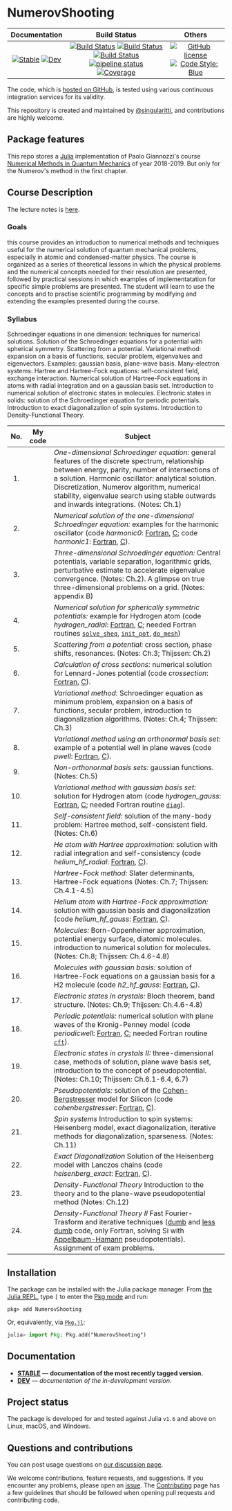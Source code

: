 # NumerovShooting

|                                 **Documentation**                                  |                                                                                                 **Build Status**                                                                                                 |                                        **Others**                                         |
| :--------------------------------------------------------------------------------: | :--------------------------------------------------------------------------------------------------------------------------------------------------------------------------------------------------------------: | :---------------------------------------------------------------------------------------: |
| [![Stable][docs-stable-img]][docs-stable-url] [![Dev][docs-dev-img]][docs-dev-url] | [![Build Status][gha-img]][gha-url] [![Build Status][appveyor-img]][appveyor-url] [![Build Status][cirrus-img]][cirrus-url] [![pipeline status][gitlab-img]][gitlab-url] [![Coverage][codecov-img]][codecov-url] | [![GitHub license][license-img]][license-url] [![Code Style: Blue][style-img]][style-url] |

[docs-stable-img]: https://img.shields.io/badge/docs-stable-blue.svg
[docs-stable-url]: https://singularitti.github.io/NumerovShooting.jl/stable
[docs-dev-img]: https://img.shields.io/badge/docs-dev-blue.svg
[docs-dev-url]: https://singularitti.github.io/NumerovShooting.jl/dev
[gha-img]: https://github.com/singularitti/NumerovShooting.jl/workflows/CI/badge.svg
[gha-url]: https://github.com/singularitti/NumerovShooting.jl/actions
[appveyor-img]: https://ci.appveyor.com/api/projects/status/github/singularitti/NumerovShooting.jl?svg=true
[appveyor-url]: https://ci.appveyor.com/project/singularitti/NumerovShooting-jl
[cirrus-img]: https://api.cirrus-ci.com/github/singularitti/NumerovShooting.jl.svg
[cirrus-url]: https://cirrus-ci.com/github/singularitti/NumerovShooting.jl
[gitlab-img]: https://gitlab.com/singularitti/NumerovShooting.jl/badges/main/pipeline.svg
[gitlab-url]: https://gitlab.com/singularitti/NumerovShooting.jl/-/pipelines
[codecov-img]: https://codecov.io/gh/singularitti/NumerovShooting.jl/branch/main/graph/badge.svg
[codecov-url]: https://codecov.io/gh/singularitti/NumerovShooting.jl
[license-img]: https://img.shields.io/github/license/singularitti/NumerovShooting.jl
[license-url]: https://github.com/singularitti/NumerovShooting.jl/blob/main/LICENSE
[style-img]: https://img.shields.io/badge/code%20style-blue-4495d1.svg
[style-url]: https://github.com/invenia/BlueStyle

The code, which is [hosted on GitHub](https://github.com/singularitti/NumerovShooting.jl), is tested
using various continuous integration services for its validity.

This repository is created and maintained by
[@singularitti](https://github.com/singularitti), and contributions are highly welcome.

## Package features

This repo stores a [Julia](https://julialang.org/) implementation of Paolo Giannozzi's course [Numerical Methods in Quantum Mechanics](http://www.fisica.uniud.it/~giannozz/Corsi/MQ/mq.html)
of year 2018-2019.
But only for the Numerov's method in the first chapter.

## Course Description

The lecture notes is [here](http://www.fisica.uniud.it/~giannozz/Didattica/MQ/LectureNotes/mq.pdf).

### Goals

this course provides an introduction to numerical methods and techniques useful for the numerical solution of quantum
mechanical problems, especially in atomic and condensed-matter physics. The course is organized as a series of
theoretical lessons in which the physical problems and the numerical concepts needed for their resolution are
presented, followed by practical sessions in which examples of implementatation for specific simple problems are
presented. The student will learn to use the concepts and to practise scientific programming by modifying and
extending the examples presented during the course.

### Syllabus

Schroedinger equations in one dimension: techniques for numerical solutions. Solution of the Schroedinger equations
for a potential with spherical symmetry. Scattering from a potential. Variational method: expansion on a basis of
functions, secular problem, eigenvalues and eigenvectors. Examples: gaussian basis, plane-wave basis. Many-electron
systems: Hartree and Hartree-Fock equations: self-consistent field, exchange interaction. Numerical solution of
Hartree-Fock equations in atoms with radial integration and on a gaussian basis set. Introduction to numerical
solution of electronic states in molecules. Electronic states in solids: solution of the Schroedinger equation
for periodic potentials. Introduction to exact diagonalization of spin systems. Introduction to Density-Functional
Theory.

| No.  | My code | Subject                                                      |
| :--: | :-----: | ------------------------------------------------------------ |
|  1.  |         | *One-dimensional Schroedinger equation:*  general features of the discrete spectrum, relationship between energy, parity, number of intersections of a solution. Harmonic oscillator: analytical solution. Discretization, Numerov algorithm, numerical stability, eigenvalue search using stable outwards and inwards integrations. (Notes: Ch.1) |
|  2.  |         | *Numerical solution of the one-dimensional Schroedinger equation:*  examples for the harmonic oscillator (code *harmonic0*: [Fortran](http://www.fisica.uniud.it/~giannozz/Didattica/MQ/Software/F90/harmonic0.f90), [C](http://www.fisica.uniud.it/~giannozz/Didattica/MQ/Software/C/harmonic0.c); code *harmonic1*: [Fortran](http://www.fisica.uniud.it/~giannozz/Didattica/MQ/Software/F90/harmonic1.f90), [C](http://www.fisica.uniud.it/~giannozz/Didattica/MQ/Software/C/harmonic1.c)). |
|  3.  |         | *Three-dimensional Schroedinger equation:*  Central potentials, variable separation, logarithmic grids, perturbative estimate to accelerate eigenvalue convergence. (Notes: Ch.2). A glimpse on true three-dimensional problems on a grid. (Notes: appendix B) |
|  4.  |         | *Numerical solution for spherically symmetric potentials:*  example for Hydrogen atom (code *hydrogen_radial*: [Fortran](http://www.fisica.uniud.it/~giannozz/Didattica/MQ/Software/F90/hydrogen_radial.f90), [C](http://www.fisica.uniud.it/~giannozz/Didattica/MQ/Software/C/hydrogen_radial.c); needed Fortran routines [`solve_sheq`](http://www.fisica.uniud.it/~giannozz/Didattica/MQ/Software/F90/solve_sheq.f90), [`init_pot`](http://www.fisica.uniud.it/~giannozz/Didattica/MQ/Software/F90/init_pot.f90), [`do_mesh`](http://www.fisica.uniud.it/~giannozz/Didattica/MQ/Software/F90/do_mesh.f90)) |
|  5.  |         | *Scattering from a potential:* cross section, phase shifts, resonances. (Notes: Ch.3; Thijssen: Ch.2) |
|  6.  |         | *Calculation of cross sections:* numerical solution for Lennard-Jones potential (code *crossection*: [Fortran](http://www.fisica.uniud.it/~giannozz/Didattica/MQ/Software/F90/crossection.f90), [C](http://www.fisica.uniud.it/~giannozz/Didattica/MQ/Software/C/crossection.c)). |
|  7.  |         | *Variational method:* Schroedinger equation as minimum problem, expansion on a basis of functions, secular problem, introduction to diagonalization algorithms. (Notes: Ch.4; Thijssen: Ch.3) |
|  8.  |         | *Variational method using an orthonormal basis set:* example of a potential well in plane waves (code *pwell*: [Fortran](http://www.fisica.uniud.it/~giannozz/Didattica/MQ/Software/F90/pwell.f90), [C](http://www.fisica.uniud.it/~giannozz/Didattica/MQ/Software/C/pwell.c)). |
|  9.  |         | *Non-orthonormal basis sets:* gaussian functions. (Notes: Ch.5) |
| 10.  |         | *Variational method with gaussian basis set:* solution for Hydrogen atom (code *hydrogen_gauss*: [Fortran](http://www.fisica.uniud.it/~giannozz/Didattica/MQ/Software/F90/hydrogen_gauss.f90), [C](http://www.fisica.uniud.it/~giannozz/Didattica/MQ/Software/C/hydrogen_gauss.c); needed Fortran routine [`diag`](http://www.fisica.uniud.it/~giannozz/Didattica/MQ/Software/F90/diag.f90)). |
| 11.  |         | *Self-consistent field:* solution of the many-body problem: Hartree method, self-consistent field. (Notes: Ch.6) |
| 12.  |         | *He atom with Hartree approximation:* solution with radial integration and self-consistency (code *helium_hf_radial*: [Fortran](http://www.fisica.uniud.it/~giannozz/Didattica/MQ/Software/F90/helium_hf_radial.f90), [C](http://www.fisica.uniud.it/~giannozz/Didattica/MQ/Software/C/helium_hf_radial.c)). |
| 13.  |         | *Hartree-Fock method:* Slater determinants, Hartree-Fock equations (Notes: Ch.7; Thijssen: Ch.4.1-4.5) |
| 14.  |         | *Helium atom with Hartree-Fock approximation:* solution with gaussian basis and diagonalization (code *helium_hf_gauss*: [Fortran](http://www.fisica.uniud.it/~giannozz/Didattica/MQ/Software/F90/helium_hf_gauss.f90), [C](http://www.fisica.uniud.it/~giannozz/Didattica/MQ/Software/C/helium_hf_gauss.c)). |
| 15.  |         | *Molecules:* Born-Oppenheimer approximation, potential energy surface, diatomic molecules. introduction to numerical solution for molecules. (Notes: Ch.8; Thijssen: Ch.4.6-4.8) |
| 16.  |         | *Molecules with gaussian basis:* solution of Hartree-Fock equations on a gaussian basis for a H2 molecule (code *h2_hf_gauss*: [Fortran](http://www.fisica.uniud.it/~giannozz/Didattica/MQ/Software/F90/h2_hf_gauss.f90), [C](http://www.fisica.uniud.it/~giannozz/Didattica/MQ/Software/C/h2_hf_gauss.c)). |
| 17.  |         | *Electronic states in crystals:* Bloch theorem, band structure. (Notes: Ch.9; Thijssen: Ch.4.6-4.8) |
| 18.  |         | *Periodic potentials:* numerical solution with plane waves of the Kronig-Penney model (code *periodicwell*: [Fortran](http://www.fisica.uniud.it/~giannozz/Didattica/MQ/Software/F90/periodicwell.f90), [C](http://www.fisica.uniud.it/~giannozz/Didattica/MQ/Software/C/periodicwell.c); needed Fortran routine [`cft`](http://www.fisica.uniud.it/~giannozz/Didattica/MQ/Software/F90/cft.f90)). |
| 19.  |         | *Electronic states in crystals II:* three-dimensional case, methods of solution, plane wave basis set, introduction to the concept of pseudopotential. (Notes: Ch.10; Thijssen: Ch.6.1-6.4, 6.7) |
| 20.  |         | *Pseudopotentials:*  solution of the [Cohen-Bergstresser](http://www.fisica.uniud.it/~giannozz/Didattica/MQ/LectureNotes/cohenbergstresser.pdf) model for Silicon (code *cohenbergstresser*: [Fortran](http://www.fisica.uniud.it/~giannozz/Didattica/MQ/Software/F90/cohenbergstresser.f90), [C](http://www.fisica.uniud.it/~giannozz/Didattica/MQ/Software/C/cohenbergstresser.c)). |
| 21.  |         | *Spin systems* Introduction to spin systems: Heisenberg model, exact diagonalization, iterative methods for diagonalization, sparseness. (Notes: Ch.11) |
| 22.  |         | *Exact Diagonalization* Solution of the Heisenberg model with Lanczos chains (code *heisenberg_exact*: [Fortran](http://www.fisica.uniud.it/~giannozz/Didattica/MQ/Software/F90/heisenberg_exact.f90), [C](http://www.fisica.uniud.it/~giannozz/Didattica/MQ/Software/C/heisenberg_exact.c)). |
| 23.  |         | *Density-Functional Theory* Introduction to the theory and to the plane-wave pseudopotential method (Notes: Ch.12) |
| 24.  |         | *Density-Functional Theory II* Fast Fourier-Trasform and iterative techniques ([dumb](http://www.fisica.uniud.it/~giannozz/Didattica/MQ/Software/F90/ah_slow.f90) and [less dumb](http://www.fisica.uniud.it/~giannozz/Didattica/MQ/Software/F90/ah.f90) code, only Fortran, solving Si with [Appelbaum-Hamann](http://www.fisica.uniud.it/~giannozz/Didattica/MQ/LectureNotes/Appelbaum-Hamann.pdf) pseudopotentials).  Assignment of exam problems. |

## Installation

The package can be installed with the Julia package manager.
From [the Julia REPL](https://docs.julialang.org/en/v1/stdlib/REPL/), type `]` to enter
the [Pkg mode](https://docs.julialang.org/en/v1/stdlib/REPL/#Pkg-mode) and run:

```julia-repl
pkg> add NumerovShooting
```

Or, equivalently, via [`Pkg.jl`](https://pkgdocs.julialang.org/v1/):

```julia
julia> import Pkg; Pkg.add("NumerovShooting")
```

## Documentation

- [**STABLE**][docs-stable-url] — **documentation of the most recently tagged version.**
- [**DEV**][docs-dev-url] — _documentation of the in-development version._

## Project status

The package is developed for and tested against Julia `v1.6` and above on Linux, macOS, and
Windows.

## Questions and contributions

You can post usage questions on
[our discussion page](https://github.com/singularitti/NumerovShooting.jl/discussions).

We welcome contributions, feature requests, and suggestions. If you encounter any problems,
please open an [issue](https://github.com/singularitti/NumerovShooting.jl/issues).
The [Contributing](@ref) page has
a few guidelines that should be followed when opening pull requests and contributing code.
